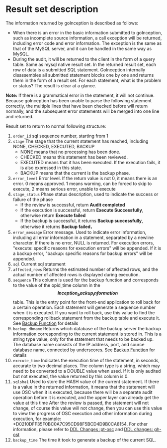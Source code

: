 
# Result set description


The information returned by goInception is described as follows:
* When there is an error in the basic information submitted to goInception, such as incomplete source information, a call exception will be returned, including error code and error information. The exception is the same as that of the MySQL server, and it can be handled in the same way as MySQL.
* During the audit, it will be returned to the client in the form of a query table. Same as mysql native result set. In the returned result set, each row of data is a submitted SQL statement. GoInception internally disassembles all submitted statement blocks one by one and returns them in the form of a result set. For each statement, what is the problem or status? The result is clear at a glance.


**Note:** If there is a grammatical error in the statement, it will not continue. Because goInception has been unable to parse the following statement correctly, the multiple lines that have been checked before will return normally, and the subsequent error statements will be merged into one line and returned.

Result set to return to normal following structure:

1. `order_id` sql sequence number, starting from 1
1. `stage` The stage that the current statement has reached, including NONE, CHECKED, EXECUTED, BACKUP
	- NONE means that no processing has been done.
	- CHECKED means this statement has been reviewed.
	- EXECUTED means that it has been executed. If the execution fails, it is also expressed in this state.
	- BACKUP means that the current is the backup phase.
1. `error_level` Error level. If the return value is not 0, it means there is an error. 0 means approved. 1 means warning, can be forced to skip to execute, 2 means serious error, unable to execute
1. `stage_status` Phase status description, used to indicate the success or failure of the phase
	- If the review is successful, return **Audit completed**
	- If the execution is successful, return **Execute Successfully**, otherwise return **Execute failed**
	- If the backup is successful, it returns **Backup successfully**, otherwise it returns **Backup failed**，
1. `error_message` Error message. Used to indicate error information, including all error information in a statement, separated by a newline character. If there is no error, NULL is returned. For execution errors, "execute: specific reasons for execution errors" will be appended. If it is a backup error, "backup: specific reasons for backup errors" will be appended.
1. `sql` Current sql statement
1. `affected_rows` Returns the estimated number of affected rows, and the actual number of affected rows is displayed during execution.
1. `sequence` This column is used for the backup function and corresponds to the value of the opid_time column in the **$$Inception_backup_information$$** table.
This is the entry point for the front-end application to roll back for a certain operation. Each statement will generate a sequence number when it is executed. If you want to roll back, use this value to find the corresponding rollback statement from the backup table and execute it. See [Backup Function](backup.html) for details
1. `backup_dbname` Returns which database of the backup server the backup information corresponding to the current statement is stored in. This is a string type value, only for the statement that needs to be backed up. The database name consists of the IP address, port, and source database name, connected by underscores. See [Backup Function](backup.html) for details
1. `execute_time` Indicates the execution time of the statement, in seconds, accurate to two decimal places. The column type is a string, which may need to be converted to a DOUBLE value when used. If it is only audited but not executed, the value returned by this column is 0.
1. `sqlsha1` Used to store the HASH value of the current statement. If there is a value in the returned information, it means that the statement will use OSC when it is executed, because there will be a separate audit operation before it is executed, and the upper layer can already get the value at this time After the review is passed, the statement will not change, of course this value will not change, then you can use this value to view the progress of OSC execution and other information during execution, for example: *D0210DFF35F0BC0A7C95CD98F5BCD4D9B0CA8154. For other information, please refer to [DDL Changes :pt-osc](osc.html) and [DDL changes: gh-ost](ghost.html)
1. `backup_time` The time it took to generate a backup of the current SQL.
